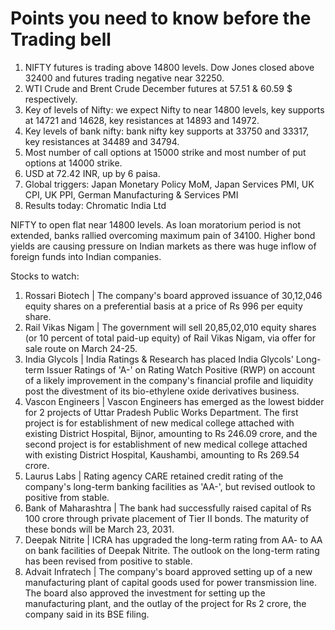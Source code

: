 # Points you need to know before the Trading bell
1. NIFTY futures is trading above 14800 levels. Dow Jones closed above 32400 and futures trading negative near 32250.
2. WTI Crude and Brent Crude December futures at 57.51 & 60.59 $ respectively. 
3. Key of levels of Nifty: we expect Nifty to near 14800 levels, key supports at 14721 and 14628, key resistances at 14893 and 14972.
4. Key levels of bank nifty: bank nifty key supports at 33750 and 33317, key resistances at 34489 and 34794.
5. Most number of call options at 15000 strike and most number of put options at 14000 strike.
6. USD at 72.42 INR, up by 6 paisa.
7. Global triggers: Japan Monetary Policy MoM, Japan Services PMI, UK CPI, UK PPI, German Manufacturing & Services PMI
8. Results today: Chromatic India Ltd

NIFTY to open flat near 14800 levels. As loan moratorium period is not extended, banks rallied overcoming maximum pain of 34100. Higher bond yields are causing pressure on Indian markets as there was huge inflow of foreign funds into Indian companies.

Stocks to watch:
1. Rossari Biotech | The company's board approved issuance of 30,12,046 equity shares on a preferential basis at a price of Rs 996 per equity share. 
2. Rail Vikas Nigam | The government will sell 20,85,02,010 equity shares (or 10 percent of total paid-up equity) of Rail Vikas Nigam, via offer for sale route on March 24-25.
3. India Glycols | India Ratings & Research has placed India Glycols' Long-term Issuer Ratings of 'A-' on Rating Watch Positive (RWP) on account of a likely improvement in the company's financial profile and liquidity post the divestment of its bio-ethylene oxide derivatives business. 
4. Vascon Engineers | Vascon Engineers has emerged as the lowest bidder for 2 projects of Uttar Pradesh Public Works Department. The first project is for establishment of new medical college attached with existing District Hospital, Bijnor, amounting to Rs 246.09 crore, and the second project is for establishment of new medical college attached with existing District Hospital, Kaushambi, amounting to Rs 269.54 crore. 
5. Laurus Labs | Rating agency CARE retained credit rating of the company's long-term banking facilities as 'AA-', but revised outlook to positive from stable. 
6. Bank of Maharashtra | The bank had successfully raised capital of Rs 100 crore through private placement of Tier II bonds. The maturity of these bonds will be March 23, 2031. 
7. Deepak Nitrite | ICRA has upgraded the long-term rating from AA- to AA on bank facilities of Deepak Nitrite. The outlook on the long-term rating has been revised from positive to stable.
8. Advait Infratech | The company's board approved setting up of a new manufacturing plant of capital goods used for power transmission line. The board also approved the investment for setting up the manufacturing plant, and the outlay of the project for Rs 2 crore, the company said in its BSE filing. 
